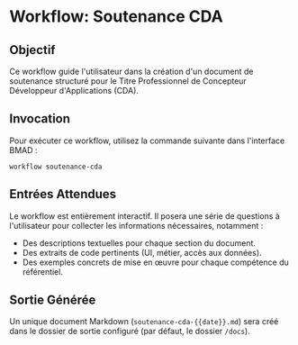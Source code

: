# Workflow: Soutenance CDA

## Objectif

Ce workflow guide l'utilisateur dans la création d'un document de soutenance structuré pour le Titre Professionnel de Concepteur Développeur d'Applications (CDA).

## Invocation

Pour exécuter ce workflow, utilisez la commande suivante dans l'interface BMAD :

`workflow soutenance-cda`

## Entrées Attendues

Le workflow est entièrement interactif. Il posera une série de questions à l'utilisateur pour collecter les informations nécessaires, notamment :

*   Des descriptions textuelles pour chaque section du document.
*   Des extraits de code pertinents (UI, métier, accès aux données).
*   Des exemples concrets de mise en œuvre pour chaque compétence du référentiel.

## Sortie Générée

Un unique document Markdown (`soutenance-cda-{{date}}.md`) sera créé dans le dossier de sortie configuré (par défaut, le dossier `/docs`).
